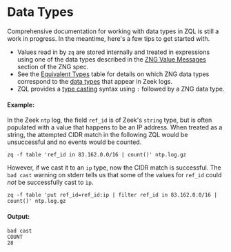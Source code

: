 # Data Types

Comprehensive documentation for working with data types in ZQL is still a work
in progress. In the meantime, here's a few tips to get started with.

* Values read in by `zq` are stored internally and treated in expressions using one of the data types described in the [ZNG Value Messages](../../../zng/docs/spec.md#32-value-messages) section of the ZNG spec.
* See the [Equivalent Types](../../../zng/docs/zeek-compat.md#equivalent-types) table for details on which ZNG data types correspond to the [data types](https://docs.zeek.org/en/current/script-reference/types.html) that appear in Zeek logs.
* ZQL provides a [type casting](https://en.wikipedia.org/wiki/Type_conversion) syntax using `:` followed by a ZNG data type.

#### Example:

In the Zeek `ntp` log, the field `ref_id` is of Zeek's `string` type, but is often populated with a value that happens to be an IP address. When treated as a string, the attempted CIDR match in the following ZQL would be unsuccessful and no events would be counted.

```
zq -f table 'ref_id in 83.162.0.0/16 | count()' ntp.log.gz
```

However, if we cast it to an `ip` type, now the CIDR match is successful. The `bad cast` warning on stderr tells us that some of the values for `ref_id` could _not_ be successfully cast to `ip`.

```zq-command
zq -f table 'put ref_id=ref_id:ip | filter ref_id in 83.162.0.0/16 | count()' ntp.log.gz
```

#### Output:
```zq-output
bad cast
COUNT
28
```
